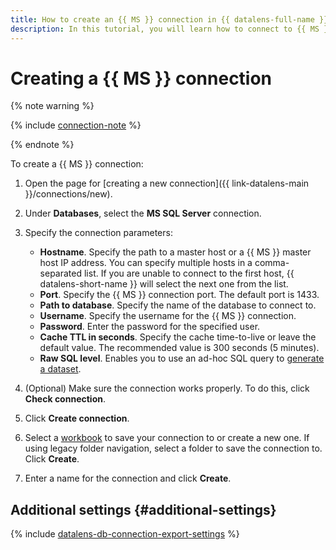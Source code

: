 ```yaml
---
title: How to create an {{ MS }} connection in {{ datalens-full-name }}
description: In this tutorial, you will learn how to connect to {{ MS }} in {{ datalens-full-name }}.
---
```


# Creating a {{ MS }} connection


{% note warning %}

{% include [connection-note](../../../_includes/datalens/datalens-connection-note.md) %}

{% endnote %}


To create a {{ MS }} connection:

1. Open the page for [creating a new connection]({{ link-datalens-main }}/connections/new).
1. Under **Databases**, select the **MS SQL Server** connection.
1. Specify the connection parameters:

   * **Hostname**. Specify the path to a master host or a {{ MS }} master host IP address. You can specify multiple hosts in a comma-separated list. If you are unable to connect to the first host, {{ datalens-short-name }} will select the next one from the list.
   * **Port**. Specify the {{ MS }} connection port. The default port is 1433.
   * **Path to database**. Specify the name of the database to connect to.
   * **Username**. Specify the username for the {{ MS }} connection.
   * **Password**. Enter the password for the specified user.
   * **Cache TTL in seconds**. Specify the cache time-to-live or leave the default value. The recommended value is 300 seconds (5 minutes).
   * **Raw SQL level**. Enables you to use an ad-hoc SQL query to [generate a dataset](../../dataset/settings.md#sql-request-in-datatset).

1. (Optional) Make sure the connection works properly. To do this, click **Check connection**.
1. Click **Create connection**.


1. Select a [workbook](../../workbooks-collections/index.md) to save your connection to or create a new one. If using legacy folder navigation, select a folder to save the connection to. Click **Create**.


1. Enter a name for the connection and click **Create**.

## Additional settings {#additional-settings}

{% include [datalens-db-connection-export-settings](../../../_includes/datalens/operations/datalens-db-connection-export-settings.md) %}
